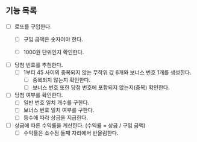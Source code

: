 ## 기능 목록
- [ ] 로또를 구입한다.
  - [ ] 구입 금액은 숫자여야 한다.
  - [ ] 1000원 단위인지 확인한다.


- [ ] 당첨 번호를 추첨한다.
    - [ ] 1부터 45 사이의 중복되지 않는 무작위 값 6개와 보너스 번호 1개를 생성한다.
        - [ ] 중복되지 않는지 확인한다.
        - [ ] 보너스 번호 또한 당첨 번호에 포함되지 않는지(중복) 확인한다.

- [ ] 당첨 여부를 확인한다.
    - [ ] 일반 번호 일치 개수를 구한다.
    - [ ] 보너스 번호 일치 여부를 구한다.
    - [ ] 등수에 따라 상금을 지급한다.

- [ ] 상금에 따른 수익률을 계산한다. (수익률 = 상금 / 구입 금액)
    - [ ] 수익률은 소수점 둘째 자리에서 반올림한다.